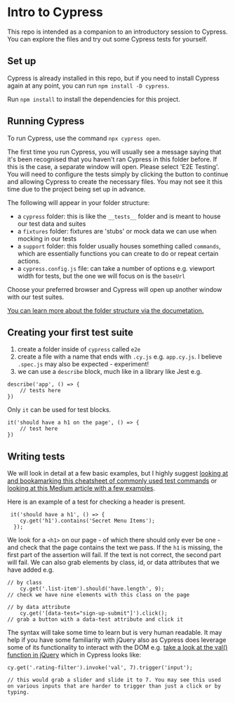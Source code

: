 # Intro to Cypress

This repo is intended as a companion to an introductory session to Cypress. You can explore the files and try out some Cypress tests for yourself.

## Set up
Cypress is already installed in this repo, but if you need to install Cypress again at any point, you can run `npm install -D cypress`.

Run `npm install` to install the dependencies for this project.

## Running Cypress
To run Cypress, use the command `npx cypress open`. 

The first time you run Cypress, you will usually see a message saying that it's been recognised that you haven't ran Cypress in this folder before. If this is the case, a separate window will open. Please select 'E2E Testing'. You will need to configure the tests simply by clicking the button to continue and allowing Cypress to create the necessary files. You may not see it this time due to the project being set up in advance.

The following will appear in your folder structure:
- a `cypress` folder: this is like the `__tests__` folder and is meant to house our test data and suites
- a `fixtures` folder: fixtures are 'stubs' or mock data we can use when mocking in our tests
- a `support` folder: this folder usually houses something called `commands`, which are essentially functions you can create to do or repeat certain actions.
- a `cypress.config.js` file: can take a number of options e.g. viewport width for tests, but the one we will focus on is the `baseUrl`

Choose your preferred browser and Cypress will open up another window with our test suites.

[You can learn more about the folder structure via the documetation.](https://docs.cypress.io/guides/core-concepts/writing-and-organizing-tests)

## Creating your first test suite

1. create a folder inside of `cypress` called `e2e`
2. create a file with a name that ends with `.cy.js` e.g. `app.cy.js`. I believe `.spec.js` may also be expected - experiment!
3. we can use a `describe` block, much like in a library like Jest e.g. 

```
describe('app', () => {
    // tests here
})
```

Only `it` can be used for test blocks.

```
it('should have a h1 on the page', () => {
    // test here
})
```

## Writing tests
We will look in detail at a few basic examples, but I highly suggest [looking at and bookamarking this cheatsheet of commonly used test commands](https://cheatography.com/aiqbal/cheat-sheets/cypress-io/) or [looking at this Medium article with a few examples](https://medium.com/@anshita.bhasin/commonly-used-cypress-commands-5ba0f7b55cfc).

Here is an example of a test for checking a header is present.

```
 it('should have a h1', () => {
    cy.get('h1').contains('Secret Menu Items');
  });
```
We look for a `<h1>` on our page - of which there should only ever be one - and check that the page contains the text we pass. If the `h1` is missing, the first part of the assertion will fail. If the text is not correct, the second part will fail. We can also grab elements by class, id, or data attributes that we have added e.g.

```
// by class
    cy.get('.list-item').should('have.length', 9);
// check we have nine elements with this class on the page

// by data attribute
    cy.get('[data-test="sign-up-submit"]').click();
// grab a button with a data-test attribute and click it
```
The syntax will take some time to learn but is very human readable. It may help if you have some familiarity with jQuery also as Cypress does leverage some of its functionality to interact with the DOM e.g. [take a look at the val() function in jQuery](https://api.jquery.com/val/) which in Cypress looks like:

```
cy.get('.rating-filter').invoke('val', 7).trigger('input');

// this would grab a slider and slide it to 7. You may see this used on various inputs that are harder to trigger than just a click or by typing.
```
